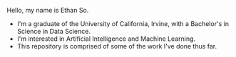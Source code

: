 Hello, my name is Ethan So.

- I'm a graduate of the University of California, Irvine, with a Bachelor's in Science in Data Science.
- I'm interested in Artificial Intelligence and Machine Learning.
- This repository is comprised of some of the work I've done thus far.
